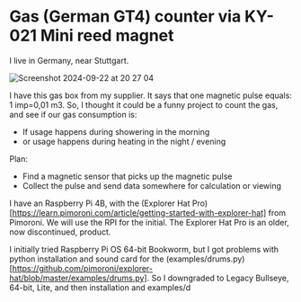 # Gas (German GT4) counter via KY-021 Mini reed magnet

I live in Germany, near Stuttgart.

![Screenshot 2024-09-22 at 20 27 04](https://github.com/user-attachments/assets/efbeef47-f8ea-45c7-b602-e2f2553b8e2d)

I have this gas box from my supplier. It says that one magnetic pulse equals: 1 imp=0,01 m3.
So, I thought it could be a funny project to count the gas, and see if our gas consumption is:

* If usage happens during showering in the morning
* or usage happens during heating in the night / evening

Plan:
* Find a magnetic sensor that picks up the magnetic pulse
* Collect the pulse and send data somewhere for calculation or viewing

I have an Raspberry Pi 4B, with the (Explorer Hat Pro)[https://learn.pimoroni.com/article/getting-started-with-explorer-hat] from Pimoroni.
We will use the RPI for the initial. The Explorer Hat Pro is an older, now discontinued, product. 

I initially tried Raspberry Pi OS 64-bit Bookworm, but I got problems with python installation and sound card for the (examples/drums.py)[https://github.com/pimoroni/explorer-hat/blob/master/examples/drums.py].
So I downgraded to Legacy Bullseye, 64-bit, Lite, and then installation and examples/d
